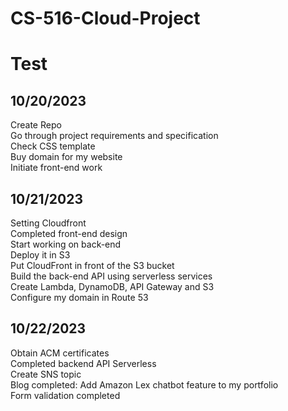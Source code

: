 # CS-516-Cloud-Project
# Test


## 10/20/2023
Create Repo \
Go through project requirements and specification \
Check CSS template \
Buy domain for my website \
Initiate front-end work



## 10/21/2023
Setting Cloudfront \
Completed front-end design \
Start working on back-end \
Deploy it in S3 \
Put CloudFront in front of the S3 bucket \
Build the back-end API using serverless services \
Create Lambda, DynamoDB, API Gateway and S3 \
Configure my domain in Route 53


## 10/22/2023
Obtain ACM certificates \
Completed backend API Serverless \
Create SNS topic \
Blog completed: Add Amazon Lex chatbot feature to my portfolio \
Form validation completed
